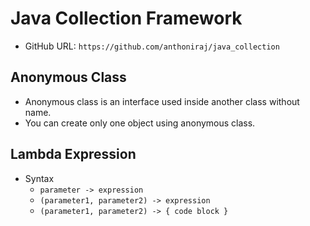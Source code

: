 # Java Collection Framework
- GitHub URL: `https://github.com/anthoniraj/java_collection`
## Anonymous Class
- Anonymous class is an interface used inside another class without name.
- You can create only one object using anonymous class.
## Lambda Expression
- Syntax
    - `parameter -> expression`
    - `(parameter1, parameter2) -> expression`
    - `(parameter1, parameter2) -> { code block }`
